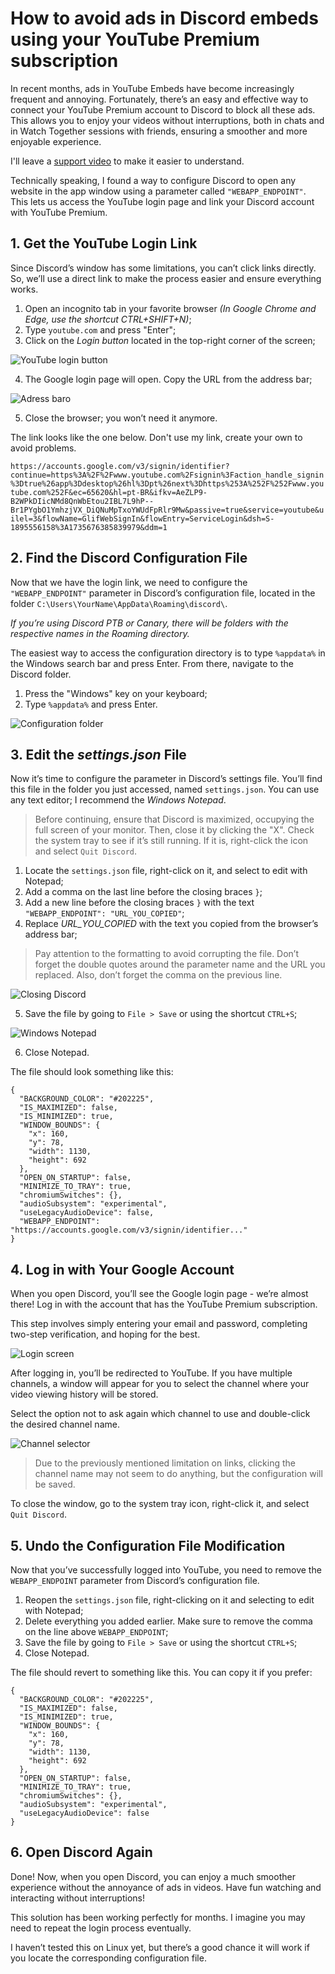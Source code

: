 # How to avoid ads in Discord embeds using your YouTube Premium subscription

In recent months, ads in YouTube Embeds have become increasingly frequent and annoying. Fortunately, there’s an easy and effective way to connect your YouTube Premium account to Discord to block all these ads. This allows you to enjoy your videos without interruptions, both in chats and in Watch Together sessions with friends, ensuring a smoother and more enjoyable experience.

I'll leave a [support video](https://bit.ly/4gyeMJt) to make it easier to understand.

Technically speaking, I found a way to configure Discord to open any website in the app window using a parameter called `"WEBAPP_ENDPOINT"`. This lets us access the YouTube login page and link your Discord account with YouTube Premium.

## 1. Get the YouTube Login Link

Since Discord’s window has some limitations, you can’t click links directly. So, we’ll use a direct link to make the process easier and ensure everything works.

1. Open an incognito tab in your favorite browser *(In Google Chrome and Edge, use the shortcut CTRL+SHIFT+N)*;
2. Type `youtube.com` and press "Enter";
3. Click on the *Login button* located in the top-right corner of the screen;

![YouTube login button](images/1.webp)

4. The Google login page will open. Copy the URL from the address bar;

![Adress baro](images/2.webp)

5. Close the browser; you won’t need it anymore.

The link looks like the one below. Don't use my link, create your own to avoid problems.

`https://accounts.google.com/v3/signin/identifier?continue=https%3A%2F%2Fwww.youtube.com%2Fsignin%3Faction_handle_signin%3Dtrue%26app%3Ddesktop%26hl%3Dpt%26next%3Dhttps%253A%252F%252Fwww.youtube.com%252F&ec=65620&hl=pt-BR&ifkv=AeZLP9-B2WPkDIicNMd8QnWbEtou2IBL7L9hP--Br1PYgbO1YmhzjVX_DiQNuMpTxoYWUdFpRlr9Mw&passive=true&service=youtube&uilel=3&flowName=GlifWebSignIn&flowEntry=ServiceLogin&dsh=S-1895556158%3A1735676385839979&ddm=1`

## 2. Find the Discord Configuration File

Now that we have the login link, we need to configure the `"WEBAPP_ENDPOINT"` parameter in Discord’s configuration file, located in the folder `C:\Users\YourName\AppData\Roaming\discord\`.

*If you’re using Discord PTB or Canary, there will be folders with the respective names in the Roaming directory.*

The easiest way to access the configuration directory is to type `%appdata%` in the Windows search bar and press Enter. From there, navigate to the Discord folder.

1. Press the "Windows" key on your keyboard;
2. Type `%appdata%` and press Enter.

![Configuration folder](images/3.webp)

## 3. Edit the *settings.json* File

Now it’s time to configure the parameter in Discord’s settings file. You’ll find this file in the folder you just accessed, named `settings.json`. You can use any text editor; I recommend the *Windows Notepad*.

> Before continuing, ensure that Discord is maximized, occupying the full screen of your monitor. Then, close it by clicking the "X". Check the system tray to see if it’s still running. If it is, right-click the icon and select `Quit Discord`.

1. Locate the `settings.json` file, right-click on it, and select to edit with Notepad;
2. Add a comma on the last line before the closing braces `}`;
3. Add a new line before the closing braces `}` with the text `"WEBAPP_ENDPOINT": "URL_YOU_COPIED"`;
4. Replace *URL_YOU_COPIED* with the text you copied from the browser’s address bar;

> Pay attention to the formatting to avoid corrupting the file. Don’t forget the double quotes around the parameter name and the URL you replaced. Also, don’t forget the comma on the previous line.

![Closing Discord](images/4.webp)

5. Save the file by going to `File > Save` or using the shortcut `CTRL+S`;

![Windows Notepad](images/5.webp)

6. Close Notepad.

The file should look something like this:

```
{
  "BACKGROUND_COLOR": "#202225",
  "IS_MAXIMIZED": false,
  "IS_MINIMIZED": true,
  "WINDOW_BOUNDS": {
    "x": 160,
    "y": 78,
    "width": 1130,
    "height": 692
  },
  "OPEN_ON_STARTUP": false,
  "MINIMIZE_TO_TRAY": true,
  "chromiumSwitches": {},
  "audioSubsystem": "experimental",
  "useLegacyAudioDevice": false,
  "WEBAPP_ENDPOINT": "https://accounts.google.com/v3/signin/identifier..."
}
```

## 4. Log in with Your Google Account

When you open Discord, you’ll see the Google login page - we’re almost there! Log in with the account that has the YouTube Premium subscription.

This step involves simply entering your email and password, completing two-step verification, and hoping for the best.

![Login screen](images/6.webp)

After logging in, you’ll be redirected to YouTube. If you have multiple channels, a window will appear for you to select the channel where your video viewing history will be stored.

Select the option not to ask again which channel to use and double-click the desired channel name.

![Channel selector](images/7.webp)

> Due to the previously mentioned limitation on links, clicking the channel name may not seem to do anything, but the configuration will be saved.

To close the window, go to the system tray icon, right-click it, and select `Quit Discord`.

## 5. Undo the Configuration File Modification

Now that you’ve successfully logged into YouTube, you need to remove the `WEBAPP_ENDPOINT` parameter from Discord’s configuration file.

1. Reopen the `settings.json` file, right-clicking on it and selecting to edit with Notepad;
2. Delete everything you added earlier. Make sure to remove the comma on the line above `WEBAPP_ENDPOINT`;
3. Save the file by going to `File > Save` or using the shortcut `CTRL+S`;
4. Close Notepad.

The file should revert to something like this. You can copy it if you prefer:

```
{
  "BACKGROUND_COLOR": "#202225",
  "IS_MAXIMIZED": false,
  "IS_MINIMIZED": true,
  "WINDOW_BOUNDS": {
    "x": 160,
    "y": 78,
    "width": 1130,
    "height": 692
  },
  "OPEN_ON_STARTUP": false,
  "MINIMIZE_TO_TRAY": true,
  "chromiumSwitches": {},
  "audioSubsystem": "experimental",
  "useLegacyAudioDevice": false
}
```

## 6. Open Discord Again

Done! Now, when you open Discord, you can enjoy a much smoother experience without the annoyance of ads in videos. Have fun watching and interacting without interruptions!

This solution has been working perfectly for months. I imagine you may need to repeat the login process eventually.

I haven’t tested this on Linux yet, but there’s a good chance it will work if you locate the corresponding configuration file.

